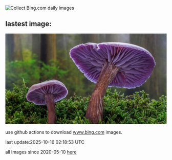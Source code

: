 ![Collect Bing.com daily images](https://github.com/counter2015/bing-daily-images/workflows/Collect%20Bing.com%20daily%20images/badge.svg)
## lastest image:
![](images/img.jpg)

use github actions to download www.bing.com images.

last update:2025-10-16 02:18:53 UTC

all images since 2020-05-10 [here](https://github.com/counter2015/bing-daily-images/tree/master/images) 
